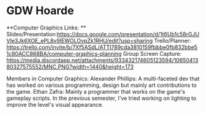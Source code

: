 # GDW Hoarde
 
**Computer Graphics Links: **
Slides/Presentation:https://docs.google.com/presentation/d/1t6Ub1c58rGJUVIe3Jk6XOE_ePL8v9IEWOLOvpZk1RHU/edit?usp=sharing
Trello/Planner: https://trello.com/invite/b/7Xf5ASdL/ATTI789cda3810159fbbbe0fb832bbe51c80ACC868BA/computer-graphics-planning
Group Screen Capture: https://media.discordapp.net/attachments/933432174605123594/1065041380327575552/MNC.PNG?width=1440&height=173

Members in Computer Graphics:
Alexander Phillips: A multi-faceted dev that has worked on various programming, design but mainly art contributions to the game.
Ethan Zafra: Mainly a programmer that works on the game's gameplay scripts. In the previous semester, I've tried working on lighting to improve the level's visual appearance.
